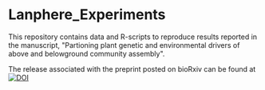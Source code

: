 # Lanphere_Experiments
This repository contains data and R-scripts to reproduce results reported in the manuscript, "Partioning plant genetic and environmental drivers of above and belowground community assembly". 

The release associated with the preprint posted on bioRxiv can be found at [![DOI](https://zenodo.org/badge/15195239.svg)](https://zenodo.org/badge/latestdoi/15195239)
